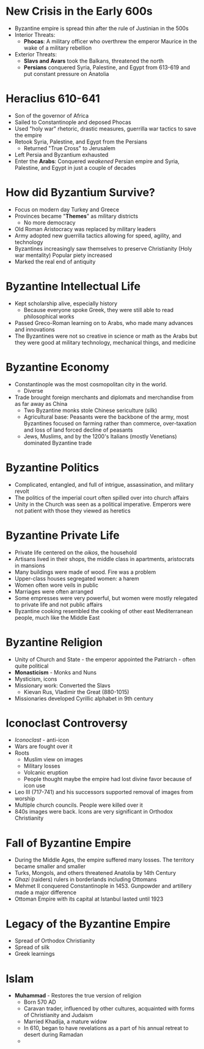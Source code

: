 # New Crisis in the Early 600s 
- Byzantine empire is spread thin after the rule of Justinian in the 500s
- Interior Threats:
	- **Phocas**: A military officer who overthrew the emperor Maurice in the wake of a military rebellion
- Exterior Threats: 
	- **Slavs and Avars** took the Balkans, threatened the north
	- **Persians** conquered Syria, Palestine, and Egypt from 613-619 and put constant pressure on Anatolia
# Heraclius 610-641
- Son of the governor of Africa
- Sailed to Constantinople and deposed Phocas
- Used "holy war" rhetoric, drastic measures, guerrilla war tactics to save the empire
- Retook Syria, Palestine, and Egypt from the Persians
	- Returned "True Cross" to Jerusalem
- Left Persia and Byzantium exhausted
- Enter the **Arabs**: Conquered *weakened* Persian empire and Syria, Palestine, and Egypt in just a couple of decades
# How did Byzantium Survive?
- Focus on modern day Turkey and Greece
- Provinces became "**Themes**" as military districts
	- No more democracy
- Old Roman Aristocracy was replaced by military leaders
- Army adopted new guerrilla tactics allowing for speed, agility, and technology
- Byzantines increasingly saw themselves to preserve Christianity (Holy war mentality) Popular piety increased
- Marked the real end of antiquity
# Byzantine Intellectual Life
- Kept scholarship alive, especially history
	- Because everyone spoke Greek, they were still able to read philosophical works
- Passed Greco-Roman learning on to Arabs, who made many advances and innovations
- The Byzantines were not so creative in science or math as the Arabs but they were good at military technology, mechanical things, and medicine
# Byzantine Economy
- Constantinople was the most cosmopolitan city in the world. 
	- Diverse
- Trade brought foreign merchants and diplomats and merchandise from as far away as China
	- Two Byzantine monks stole Chinese sericulture (silk)
	- Agricultural base: Peasants were the backbone of the army, most Byzantines focused on farming rather than commerce, over-taxation and loss of land forced decline of peasants
	- Jews, Muslims, and by the 1200's Italians (mostly Venetians) dominated Byzantine trade
# Byzantine Politics
- Complicated, entangled, and full of intrigue, assassination, and military revolt
- The politics of the imperial court often spilled over into church affairs
- Unity in the Church was seen as a political imperative. Emperors were not patient with those they viewed as heretics
# Byzantine Private Life
- Private life centered on the *oikos*, the household
- Artisans lived in their shops, the middle class in apartments, aristocrats in mansions
- Many buildings were made of wood. Fire was a problem
- Upper-class houses segregated women: a harem
- Women often wore veils in public
- Marriages were often arranged
- Some empresses were very powerful, but women were mostly relegated to private life and not public affairs
- Byzantine cooking resembled the cooking of other east Mediterranean people, much like the Middle East
# Byzantine Religion
- Unity of Church and State - the emperor appointed the Patriarch - often quite political
- **Monasticism** - Monks and Nuns
- Mysticism, icons
- Missionary work: Converted the Slavs
	- Kievan Rus, Vladimir the Great (880-1015)
- Missionaries developed Cyrillic alphabet in 9th century
# Iconoclast Controversy
- *Iconoclast* - anti-icon
- Wars are fought over it
- Roots
	- Muslim view on images
	- Military losses
	- Volcanic eruption
	- People thought maybe the empire had lost divine favor because of icon use
- Leo III (717-741) and his successors supported removal of images from worship
- Multiple church councils. People were killed over it
- 840s images were back. Icons are very significant in Orthodox Christianity
# Fall of Byzantine Empire
- During the Middle Ages, the empire suffered many losses. The territory became smaller and smaller
- Turks, Mongols, and others threatened Anatolia by 14th Century
- *Ghazi* (raiders) rulers in borderlands including Ottomans
- Mehmet II conquered Constantinople in 1453. Gunpowder and artillery made a major difference
- Ottoman Empire with its capital at Istanbul lasted until 1923
# Legacy of the Byzantine Empire
- Spread of Orthodox Christianity
- Spread of silk
- Greek learnings
# Islam 
- **Muhammad** - Restores the true version of religion 
	- Born 570 AD
	- Caravan trader, influenced by other cultures, acquainted with forms of Christianity and Judaism
	- Married Khadija, a mature widow 
	- In 610, began to have revelations as a part of his annual retreat to desert during Ramadan
	- 